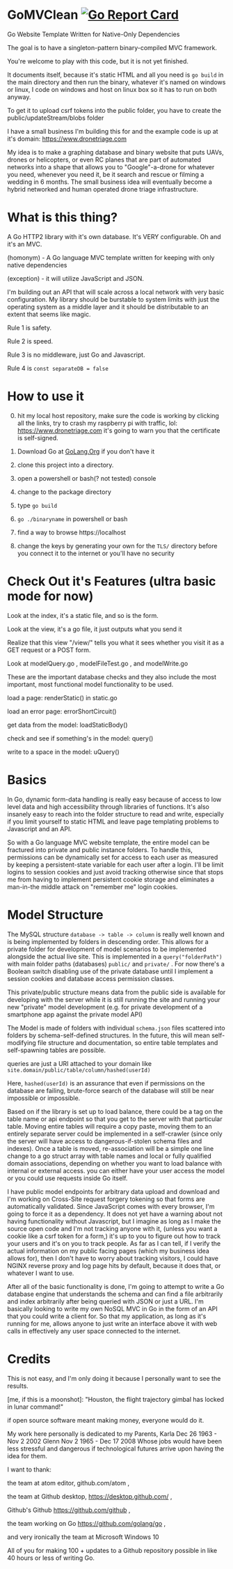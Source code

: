 # GoMVClean [![Go Report Card](https://goreportcard.com/badge/github.com/samiam2013/goMVClean)](https://goreportcard.com/report/github.com/samiam2013/goMVClean)
Go Website Template Written for Native-Only Dependencies

The goal is to have a singleton-pattern binary-compiled MVC framework.

You're welcome to play with this code, but it is not yet finished.

It documents itself, because it's static HTML and all you need is `go build` in the main directory
and then run the binary, whatever it's named on windows or linux, I code on windows and host on linux box
so it has to run on both anyway.

To get it to upload csrf tokens into the public folder, you have to create the
public/updateStream/blobs folder

I have a small business I'm building this for and the example code is up at it's
domain: https://www.dronetriage.com

My idea is to make a graphing database and binary website that puts UAVs, drones
or helicopters, or even RC planes that are part of automated networks into a
shape that allows you to "Google"-a-drone for whatever you need, whenever you
need it, be it search and rescue or filming a wedding in 6 months. The small
business idea will eventually become a hybrid networked and human operated
drone triage infrastructure.

# What is this thing?
A Go HTTP2 library with it's own database. It's VERY configurable. Oh and it's an MVC.

(homonym) - A Go language MVC template written for keeping with only native dependencies

(exception) - it will utilize JavaScript and JSON.

I'm building out an API that will scale across a local network with very basic configuration. My library should be burstable to system limits with just the operating system as a middle layer and it should be distributable to an extent that seems like magic.

Rule 1 is safety.

Rule 2 is speed.

Rule 3 is no middleware, just Go and Javascript.

Rule 4 is `const separateDB = false`

# How to use it

0) hit my local host repository, make sure the code is working by clicking all
the links, try to crash my raspberry pi with traffic, lol:
https://www.dronetriage.com
it's going to warn you that the certificate is self-signed.

1) Download Go at [GoLang.Org](https://golang.org) if you don't have it

2) clone this project into a directory.

3) open a powershell or bash(? not tested) console

4) change to the package directory

5) type `go build`

6) `go ./binaryname` in powershell or bash

7) find a way to browse https://localhost

8) change the keys by generating your own for the `TLS/` directory before you connect it to the internet or you'll have no security

# Check Out it's Features (ultra basic mode for now)
Look at the index, it's a static file, and so is the form.

Look at the view, it's a go file, it just outputs what you send it

Realize that this view "/view/" tells you what it sees whether you visit it as a GET request or a POST form.

Look at modelQuery.go , modelFileTest.go , and modelWrite.go

These are the important database checks and they also include the most important, most functional model functionality to be used.

load a page: renderStatic() in static.go

load an error page: errorShortCircuit()

get data from the model: loadStaticBody()

check and see if something's in the model: query()

write to a space in the model: uQuery()


# Basics
In Go, dynamic form-data handling is really easy because of access to low level data and high accessibility through libraries of functions. It's also insanely easy to reach into the folder structure to read and write, especially if you limit yourself to static HTML and leave page templating problems to Javascript and an API.

So with a Go language MVC website template, the entire model can be fractured into private and public instance folders. To handle this, permissions can be dynamically set for access to each user as measured by keeping a persistent-state variable for each user after a login. I'll be limit logins to session cookies and just avoid tracking otherwise since that stops me from having to implement persistent cookie storage and eliminates a man-in-the middle attack on "remember me" login cookies.

# Model Structure
The MySQL structure `database -> table -> column` is really well known and is being implemented by folders in descending order. This allows for a private folder for development of model scenarios to be implemented alongside the actual live site. This is implemented in a `query("folderPath")` with main folder paths (databases) `public/` and `private/` .  For now there's a Boolean switch disabling use of the private database until I implement a session cookies and database access permission classes.

This private/public structure means data from the public side is available for developing with the server while it is still running the site and running your new "private" model development (e.g. for private development of a smartphone app against the private model API)

The Model is made of folders with individual `schema.json` files scattered into folders by schema-self-defined structures. In the future, this will mean self-modifying file structure and documentation, so entire table templates and self-spawning tables are possible.

queries are just a URI attached to your domain like `site.domain/public/table/column/hashed(userId)`

Here, `hashed(userId)` is an assurance that even if permissions on the database are failing, brute-force search of the database will still be near impossible or impossible.

Based on if the library is set up to load balance, there could be a tag on the table name or api endpoint so that you get to the server with that particular table. Moving entire tables will require a copy paste, moving them to an entirely separate server could be implemented in a self-crawler (since only the server will have access to dangerous-if-stolen schema files and indexes). Once a table is moved, re-association will be a simple one line change to a go struct array with table names and local or fully qualified domain  associations, depending on whether you want to load balance with internal or external access. you can either have your user access the model or you could use requests inside Go itself.

I have public model endpoints for arbitrary data upload and download and I'm working on Cross-Site request forgery tokening so that forms are automatically validated. Since JavaScript comes with every browser, I'm going to force it as a dependency. It does not yet have a warning about not having functionality without Javascript, but I imagine as long as I make the source open code and I'm not tracking anyone with it, (unless you want a cookie like a csrf token for a form,) it's up to you to figure out how to track your users and it's on you to track people. As far as I can tell, if I verify the actual information on my public facing pages (which my business idea allows for), then I don't have to worry about tracking visitors, I could have NGINX reverse proxy and log page hits by default, because it does that, or whatever I want to use.

After all of the basic functionality is done, I'm going to attempt to write a Go database engine that understands the schema and can find a file arbitrarily and index arbitrarily after being queried with JSON or just a URL. I'm basically looking to write my own NoSQL MVC in Go in the form of an API that you could write a client for. So that my application, as long as it's running for me, allows anyone to just write an interface above it with web calls in effectively any user space connected to the internet.

# Credits
This is not easy, and I'm only doing it because I personally want to see the results.

[me, if this is a moonshot]: "Houston, the flight trajectory gimbal has locked in lunar command!"

if open source software meant making money, everyone would do it.


My work here personally is dedicated to my Parents,
Karla Dec 26 1963 - Nov 2 2002
Glenn Nov 2 1965 - Dec 17 2008
Whose jobs would have been less stressful and dangerous if
technological futures arrive upon having the idea for them.

I want to thank:

the team at atom editor, github.com/atom ,

the team at Github desktop, https://desktop.github.com/ ,

Github's Github https://github.com/github ,

the team working on Go https://github.com/golang/go ,

and very ironically the team at Microsoft Windows 10

All of you for making 100 + updates to a Github repository possible in like 40 hours or less of writing Go.
